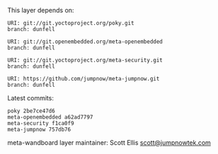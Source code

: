 This layer depends on:

    URI: git://git.yoctoproject.org/poky.git
    branch: dunfell

    URI: git://git.openembedded.org/meta-openembedded
    branch: dunfell

    URI: git://git.yoctoproject.org/meta-security.git
    branch: dunfell

    URI: https://github.com/jumpnow/meta-jumpnow.git
    branch: dunfell

Latest commits:

    poky 2be7ce47d6
    meta-openembedded a62ad7797
    meta-security f1ca0f9
    meta-jumpnow 757db76

meta-wandboard layer maintainer: Scott Ellis <scott@jumpnowtek.com>
